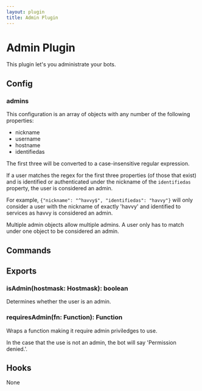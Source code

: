```yaml
---
layout: plugin
title: Admin Plugin
---
```

# Admin Plugin

This plugin let's you administrate your bots.

## Config

### admins

This configuration is an array of objects with any number of the following properties:

* nickname
* username
* hostname
* identifiedas

The first three will be converted to a case-insensitive regular expression.

If a user matches the regex for the first three properties (of those that exist) and is
identified or authenticated under the nickname of the `identifiedas` property, the user
is considered an admin.

For example, `{"nickname": "^havvy$", "identifiedas": "havvy"}` will only consider a
user with the nickname of exactly 'havvy' and identified to services as havvy is considered
an admin.

Multiple admin objects allow multiple admins. A user only has to match under one object
to be considered an admin.

## Commands

## Exports

### isAdmin(hostmask: Hostmask): boolean

Determines whether the user is an admin.

### requiresAdmin(fn: Function): Function

Wraps a function making it require admin priviledges to use.

In the case that the use is not an admin, the bot will say 'Permission denied.'.

## Hooks

None